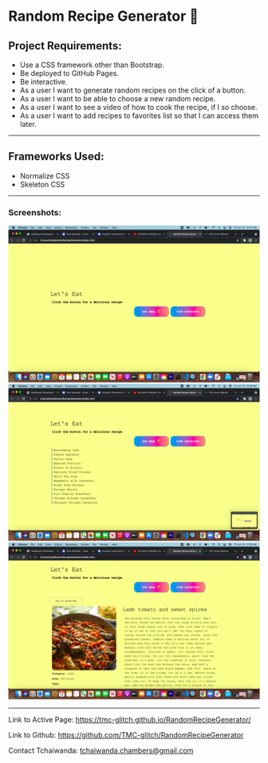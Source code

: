 # Random Recipe Generator 🍔

## Project Requirements:
* Use a CSS framework other than Bootstrap.
* Be deployed to GitHub Pages.
* Be interactive.
* As a user I want to generate random recipes on the click of a button.
* As a user I want to be able to choose a new random recipe.
* As a user I want to see a video of how to cook the recipe, if I so choose.
* As a user I want to add recipes to favorites list so that I can access them later.
 ___
 ## Frameworks Used:
 * Normalize CSS
 * Skeleton CSS

---
### Screenshots:

![Recipe Generator Shot](/Images/Recipe1.png)
![Recipe Generator Shot](/Images/Recipe2.png)
![Recipe Generator Shot](/Images/Recipe3.png)

---

Link to Active Page: https://tmc-glitch.github.io/RandomRecipeGenerator/

Link to Github: https://github.com/TMC-glitch/RandomRecipeGenerator

Contact Tchaiwanda:  tchaiwanda.chambers@gmail.com
